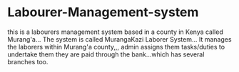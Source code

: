 # Labourer-Management-system
this is a labourers management system based in a county in Kenya called Murang'a... 
The system is called MurangaKazi Laborer System...
It manages the laborers within Murang'a county,,,
admin assigns them tasks/duties to undertake them they are paid through the bank...which has several branches too.
